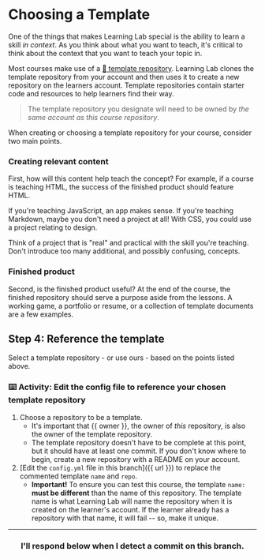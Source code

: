 # Choosing a Template

One of the things that makes Learning Lab special is the ability to learn a skill _in context_. As you think about what you want to teach, it's critical to think about the context that you want to teach your topic in. 

Most courses make use of a [:book: template repository](https://lab.github.com/docs/course-ownership-and-repositories#the-repositories). Learning Lab clones the template repository from your account and then uses it to create a new repository on the learners account. Template repositories contain starter code and resources to help learners find their way.

> The template repository you designate will need to be owned by _the same account as this course repository_.

When creating or choosing a template repository for your course, consider two main points.

### Creating relevant content

First, how will this content help teach the concept? For example, if a course is teaching HTML, the success of the finished product should feature HTML.

If you're teaching JavaScript, an app makes sense. If you're teaching Markdown, maybe you don't need a project at all! With CSS, you could use a project relating to design.

Think of a project that is "real" and practical with the skill you're teaching. Don't introduce too many additional, and possibly confusing, concepts.

### Finished product

Second, is the finished product useful? At the end of the course, the finished repository should serve a purpose aside from the lessons. A working game, a portfolio or resume, or a collection of template documents are a few examples.

## Step 4: Reference the template

Select a template repository - or use ours - based on the points listed above.

### :keyboard: Activity: Edit the config file to reference your chosen template repository

1. Choose a repository to be a template.
    - It's important that {{ owner }}, the owner of _this_ repository, is also the owner of the template repository.
    - The template repository doesn't have to be complete at this point, but it should have at least one commit. If you don't know where to begin, create a new repository with a README on your account.
2. [Edit the `config.yml` file in this branch]({{ url }}) to replace the commented template `name` and `repo`.
    - **Important!** To ensure you can test this course, the template `name:` **must be different** than the name of this repository. The template name is what Learning Lab will name the repository when it is created on the learner's account. If the learner already has a repository with that name, it will fail --  so, make it unique.

<hr>
<h3 align="center">I'll respond below when I detect a commit on this branch.</h3>
